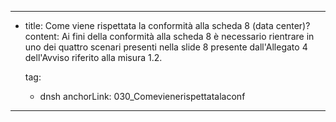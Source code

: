 ---
  - title: Come viene rispettata la conformità alla scheda 8 (data center)?
    content: Ai fini della conformità alla scheda 8 è necessario rientrare in uno dei quattro scenari presenti nella slide 8 presente dall'Allegato 4 dell'Avviso riferito alla misura 1.2.

    tag:
      - dnsh
    anchorLink: 030_Comevienerispettatalaconf
---